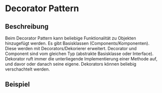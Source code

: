 # Decorator Pattern

## Beschreibung
Beim Decorator Pattern kann beliebige Funktionalität zu Objekten hinzugefügt
werden. Es gibt Basisklassen (Components/Komponenten). Diese werden mit
Decorators/Dekorierer erweitert. Decorator und Component sind vom gleichen Typ
(abstrakte Basisklasse oder Interface). Dekorator ruft immer die unterliegende
Implementierung einer Methode auf, und davor oder danach seine eigene.
Dekorators können beliebig verschachtelt werden.

## Beispiel
